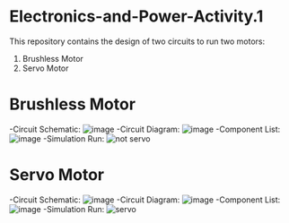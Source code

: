 # Electronics-and-Power-Activity.1

This repository contains the design of two circuits to run two motors:
1. Brushless Motor
2. Servo Motor

# Brushless Motor

  -Circuit Schematic:
  ![image](https://user-images.githubusercontent.com/57038620/187009837-e5379310-9a87-46f9-849f-c8e5fe465173.png)
  -Circuit Diagram:
  ![image](https://user-images.githubusercontent.com/57038620/187009824-5ad49f6e-79db-427c-ba10-679d99843ca5.png)
  -Component List:
  ![image](https://user-images.githubusercontent.com/57038620/187009858-d9548b26-7b01-4907-ada2-fa8bf3d60a32.png)
  -Simulation Run:
  ![not servo](https://user-images.githubusercontent.com/57038620/187009770-275f58a7-c582-455e-89e6-8c28af4f952b.gif)


# Servo Motor

  -Circuit Schematic:
  ![image](https://user-images.githubusercontent.com/57038620/187009313-d0d56473-ccdc-424a-81c2-bd2990a7493f.png)
  -Circuit Diagram:
  ![image](https://user-images.githubusercontent.com/57038620/187009234-82e93eea-2453-42d7-9188-6c4a6b0f540f.png)
  -Component List:
  ![image](https://user-images.githubusercontent.com/57038620/187009291-ac260b6b-233c-4952-8d43-9690c1a042f4.png)
  -Simulation Run:
  ![servo](https://user-images.githubusercontent.com/57038620/187009808-f52e560d-5238-4151-a61d-ba4526ecb2aa.gif)
